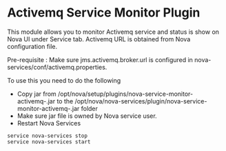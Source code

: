 Activemq Service Monitor Plugin
====
This module allows you to monitor Activemq service and status is show on Nova UI under Service tab. Activemq URL is obtained from Nova configuration file. 

Pre-requisite : Make sure jms.activemq.broker.url is configured in nova-services/conf/activemq.properties.

To use this you need to do the following

* Copy jar from /opt/nova/setup/plugins/nova-service-monitor-activemq-<Nova-Version>.jar to the /opt/nova/nova-services/plugin/nova-service-monitor-activemq-<Nova-Version>.jar  folder
* Make sure jar file is owned by Nova service user.
* Restart Nova Services

```
service nova-services stop
service nova-services start
```

